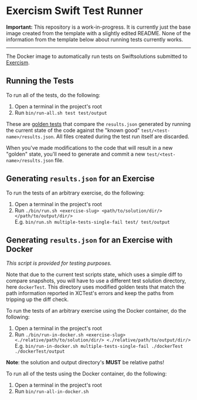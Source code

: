 # Exercism Swift Test Runner

**Important:** This repository is a work-in-progress. It is currently just the base image created from the template with a slightly edited README. None of the information from the template below about running tests currently works.

-----

The Docker image to automatically run tests on Swiftsolutions submitted to [Exercism].

## Running the Tests

To run all of the tests, do the following:

1. Open a terminal in the project's root
2. Run `bin/run-all.sh test test/output`

These are [golden tests][golden] that compare the `results.json` generated by running the current state of the code against the "known good" `test/<test-name>/results.json`. All files created during the test run itself are discarded.

When you've made modifications to the code that will result in a new "golden" state, you'll need to generate and commit a new `test/<test-name>/results.json` file.

## Generating `results.json` for an Exercise

To run the tests of an arbitrary exercise, do the following:

1. Open a terminal in the project's root
2. Run `./bin/run.sh <exercise-slug> <path/to/solution/dir/> </path/to/output/dir/>`<br/>E.g. `bin/run.sh multiple-tests-single-fail test/ test/output`

## Generating `results.json` for an Exercise with Docker

_This script is provided for testing purposes._

Note that due to the current test scripts state, which uses a simple diff to compare snapshots, you will have to use a different test solution directory, here `dockerTest`. This directory uses modified golden tests that match the path information reported in XCTest's errors and keep the paths from tripping up the diff check. 

To run the tests of an arbitrary exercise using the Docker container, do the following:

1. Open a terminal in the project's root
2. Run `./bin/run-in-docker.sh <exercise-slug> <./relative/path/to/solution/dir/> <./relative/path/to/output/dir/>`<br/>E.g. `bin/run-in-docker.sh multiple-tests-single-fail ./dockerTest ./dockerTest/output`

**Note**: the solution and output directory's **MUST** be relative paths!

To run all of the tests using the Docker container, do the following:

1. Open a terminal in the project's root
2. Run `bin/run-all-in-docker.sh`

[golden]: https://ro-che.info/articles/2017-12-04-golden-tests
[exercism]: https://exercism.io

